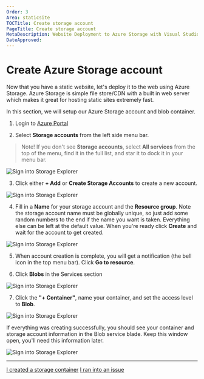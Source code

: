 ```yaml
---
Order: 3
Area: staticsite
TOCTitle: Create storage account
PageTitle: Create storage account
MetaDescription: Website Deployment to Azure Storage with Visual Studio Code
DateApproved:
---
```

# Create Azure Storage account

Now that you have a static website, let's deploy it to the web using Azure Storage.
Azure Storage is simple file store/CDN with a built in web server which makes it great for hosting static sites extremely fast.

In this section, we will setup our Azure Storage account and blob container.

1. Login to [Azure Portal](http://portal.azure.com)

2. Select **Storage accounts** from the left side menu bar.

> Note! If you don't see **Storage accounts**, select **All services** from the top of the menu, find it in the full list, and star it to dock it in your menu bar.

![Sign into Storage Explorer](images/storage/1-portal-select-storage.png)

3. Click either **+ Add** or **Create Storage Accounts** to create a new account.

![Sign into Storage Explorer](images/storage/2-portal-new-storage.png)

4. Fill in a **Name** for your storage account and the **Resource group**.
Note the storage account name must be globally unique, so just add some random numbers to the end if the name you want is taken.
Everything else can be left at the default value.
When you're ready click **Create** and wait for the account to get created.

![Sign into Storage Explorer](images/storage/3-portal-config-storage.png)

5. When account creation is complete, you will get a notification (the bell icon in the top menu bar).
Click **Go to resource**.

6. Click **Blobs** in the Services section

![Sign into Storage Explorer](images/storage/4-portal-config-storage.png)

7. Click the **"+ Container"**, name your container, and set the access level to **Blob**.

![Sign into Storage Explorer](images/storage/6-portal-create-container.png)

If everything was creating successfully, you should see your container and storage account information in the Blob service blade.
Keep this window open, you'll need this information later.

![Sign into Storage Explorer](images/storage/7-portal-confirm-container.png)

----

<a class="tutorial-next-btn" href="/tutorials/static-website/choose-deployment">I created a storage container</a>
<a class="tutorial-feedback-btn" onclick="reportIssue('node-deployment-staticwebsite', 'create-storage')" href="javascript:void(0)">I ran into an issue</a>
